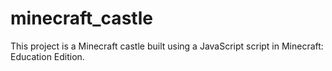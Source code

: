 # minecraft_castle
This project is a Minecraft castle built using a JavaScript script in Minecraft: Education Edition.
